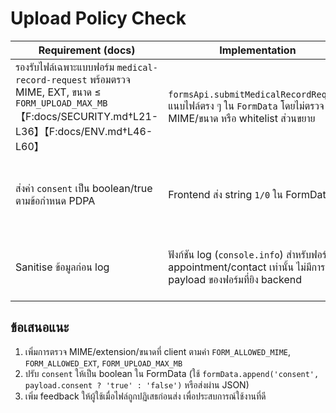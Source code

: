 # Upload Policy Check

| Requirement (docs) | Implementation | Observation | Status |
| --- | --- | --- | --- |
| รองรับไฟล์เฉพาะแบบฟอร์ม `medical-record-request` พร้อมตรวจ MIME, EXT, ขนาด ≤ `FORM_UPLOAD_MAX_MB` 【F:docs/SECURITY.md†L21-L36】【F:docs/ENV.md†L46-L60】 | `formsApi.submitMedicalRecordRequest` แนบไฟล์ตรง ๆ ใน `FormData` โดยไม่ตรวจ MIME/ขนาด หรือ whitelist ส่วนขยาย | เสี่ยงอัปโหลดไฟล์ต้องห้ามไปยัง backend (ภาระ validation ทั้งหมดตกที่ backend) | ❌ |
| ส่งค่า `consent` เป็น boolean/true ตามข้อกำหนด PDPA | Frontend ส่ง string `1/0` ใน FormData | Laravel จะรับเป็น truthy/falsey แต่อ่านง่ายน้อยลง และไม่ตรง contract | ⚠️ |
| Sanitise ข้อมูลก่อน log | ฟังก์ชัน log (`console.info`) สำหรับฟอร์ม appointment/contact เท่านั้น ไม่มีการ log payload ของฟอร์มที่ยิง backend | ไม่มีการ log PII แต่ควรยืนยันว่าฝั่ง backend log ตาม policy | ✅ (ไม่มี log เพิ่มเติม) |

## ข้อเสนอแนะ
1. เพิ่มการตรวจ MIME/extension/ขนาดที่ client ตามค่า `FORM_ALLOWED_MIME`, `FORM_ALLOWED_EXT`, `FORM_UPLOAD_MAX_MB`
2. ปรับ `consent` ให้เป็น boolean ใน FormData (ใช้ `formData.append('consent', payload.consent ? 'true' : 'false')` หรือส่งผ่าน JSON)
3. เพิ่ม feedback ให้ผู้ใช้เมื่อไฟล์ถูกปฏิเสธก่อนส่ง เพื่อประสบการณ์ใช้งานที่ดี

